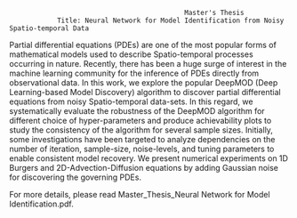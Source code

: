 
                                                Master's Thesis
                Title: Neural Network for Model Identification from Noisy Spatio-temporal Data
                                                         
                                                         
Partial differential equations (PDEs) are one of the most popular forms of mathematical models used to describe Spatio-temporal processes occurring in nature. 
Recently, there has been a huge surge of interest in the machine learning community for the inference
of PDEs directly from observational data. In this work, we explore the popular
DeepMOD (Deep Learning-based Model Discovery) algorithm to discover partial
differential equations from noisy Spatio-temporal data-sets. In this regard, we systematically
evaluate the robustness of the DeepMOD algorithm for different choice
of hyper-parameters and produce achievability plots to study the consistency of the
algorithm for several sample sizes. Initially, some investigations have been targeted
to analyze dependencies on the number of iteration, sample-size, noise-levels, and
tuning parameters to enable consistent model recovery. We present numerical experiments
on 1D Burgers and 2D-Advection-Diffusion equations by adding Gaussian
noise for discovering the governing PDEs.

For more details, please read Master_Thesis_Neural Network for Model Identification.pdf.
